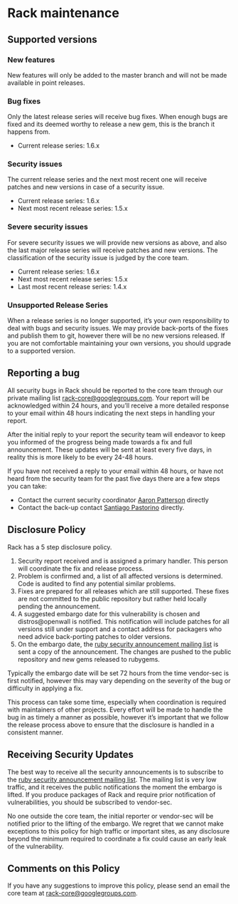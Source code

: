 # Rack maintenance

## Supported versions

### New features

New features will only be added to the master branch and will not be made available in point releases.

### Bug fixes

Only the latest release series will receive bug fixes. When enough bugs are fixed and its deemed worthy to release a new gem, this is the branch it happens from.

* Current release series: 1.6.x

### Security issues

The current release series and the next most recent one will receive patches and new versions in case of a security issue.

* Current release series: 1.6.x
* Next most recent release series: 1.5.x

### Severe security issues

For severe security issues we will provide new versions as above, and also the last major release series will receive patches and new versions. The classification of the security issue is judged by the core team.

* Current release series: 1.6.x
* Next most recent release series: 1.5.x
* Last most recent release series: 1.4.x

### Unsupported Release Series

When a release series is no longer supported, it’s your own responsibility to deal with bugs and security issues. We may provide back-ports of the fixes and publish them to git, however there will be no new versions released. If you are not comfortable maintaining your own versions, you should upgrade to a supported version.

## Reporting a bug

All security bugs in Rack should be reported to the core team through our private mailing list [rack-core@googlegroups.com](https://groups.google.com/group/rack-core). Your report will be acknowledged within 24 hours, and you’ll receive a more detailed response to your email within 48 hours indicating the next steps in handling your report.

After the initial reply to your report the security team will endeavor to keep you informed of the progress being made towards a fix and full announcement. These updates will be sent at least every five days, in reality this is more likely to be every 24-48 hours.

If you have not received a reply to your email within 48 hours, or have not heard from the security team for the past five days there are a few steps you can take:

* Contact the current security coordinator [Aaron Patterson](mailto:tenderlove@ruby-lang.org) directly
* Contact the back-up contact [Santiago Pastorino](mailto:santiago@wyeworks.com) directly.

## Disclosure Policy

Rack has a 5 step disclosure policy.

1. Security report received and is assigned a primary handler. This person will coordinate the fix and release process.
2. Problem is confirmed and, a list of all affected versions is determined. Code is audited to find any potential similar problems.
3. Fixes are prepared for all releases which are still supported. These fixes are not committed to the public repository but rather held locally pending the announcement.
4. A suggested embargo date for this vulnerability is chosen and distros@openwall is notified. This notification will include patches for all versions still under support and a contact address for packagers who need advice back-porting patches to older versions.
5. On the embargo date, the [ruby security announcement mailing list](mailto:ruby-security-ann@googlegroups.com) is sent a copy of the announcement. The changes are pushed to the public repository and new gems released to rubygems.

Typically the embargo date will be set 72 hours from the time vendor-sec is first notified, however this may vary depending on the severity of the bug or difficulty in applying a fix.

This process can take some time, especially when coordination is required with maintainers of other projects. Every effort will be made to handle the bug in as timely a manner as possible, however it’s important that we follow the release process above to ensure that the disclosure is handled in a consistent manner.

## Receiving Security Updates

The best way to receive all the security announcements is to subscribe to the [ruby security announcement mailing list](mailto:ruby-security-ann@googlegroups.com). The mailing list is very low traffic, and it receives the public notifications the moment the embargo is lifted. If you produce packages of Rack and require prior notification of vulnerabilities, you should be subscribed to vendor-sec.

No one outside the core team, the initial reporter or vendor-sec will be notified prior to the lifting of the embargo. We regret that we cannot make exceptions to this policy for high traffic or important sites, as any disclosure beyond the minimum required to coordinate a fix could cause an early leak of the vulnerability.

## Comments on this Policy

If you have any suggestions to improve this policy, please send an email the core team at [rack-core@googlegroups.com](https://groups.google.com/group/rack-core).
